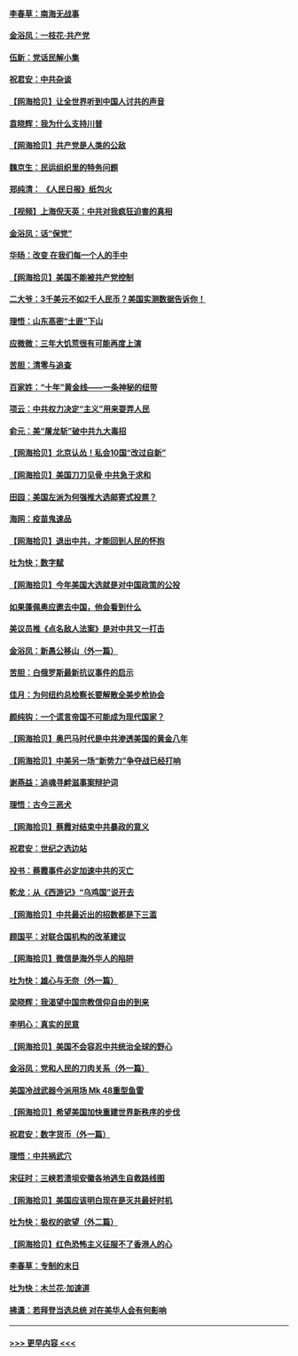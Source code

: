 #### [李春草：南海无战事](../pages/nsc993/n12371159.md?t=09011051) 
#### [金浴凤：一枝花·共产党](../pages/nsc993/n12368757.md?t=09011051) 
#### [伍新：党话民解小集](../pages/nsc993/n12366907.md?t=09011051) 
#### [祝君安：中共杂谈](../pages/nsc993/n12366076.md?t=09011051) 
#### [【网海拾贝】让全世界听到中国人讨共的声音](../pages/nsc993/n12365569.md?t=09011051) 
#### [袁晓辉：我为什么支持川普](../pages/nsc993/n12362670.md?t=09011051) 
#### [【网海拾贝】共产党是人类的公敌](../pages/nsc993/n12363182.md?t=09011051) 
#### [魏京生：民运组织里的特务问题](../pages/nsc993/n12363010.md?t=09011051) 
#### [郑纯清： 《人民日报》纸包火](../pages/nsc993/n12362706.md?t=09011051) 
#### [【视频】上海倪天英：中共对我疯狂迫害的真相](../pages/nsc993/n12356341.md?t=09011051) 
#### [金浴凤：话“保党”](../pages/nsc993/n12361867.md?t=09011051) 
#### [华旸：改变 在我们每一个人的手中](../pages/nsc993/n12361774.md?t=09011051) 
#### [【网海拾贝】美国不能被共产党控制](../pages/nsc993/n12360271.md?t=09011051) 
#### [二大爷：3千美元不如2千人民币？美国实测数据告诉你！](../pages/nsc993/n12358563.md?t=09011051) 
#### [理悟：山东高密“土匪”下山](../pages/nsc993/n12358535.md?t=09011051) 
#### [应微微：三年大饥荒很有可能再度上演](../pages/nsc993/n12358523.md?t=09011051) 
#### [苦胆：清零与追查](../pages/nsc993/n12358501.md?t=09011051) 
#### [百家姓：“十年”黄金线——一条神秘的纽带](../pages/nsc993/n12358319.md?t=09011051) 
#### [项云：中共权力决定“主义”用来耍弄人民](../pages/nsc993/n12358172.md?t=09011051) 
#### [俞元：美“屠龙斩”破中共九大毒招](../pages/nsc993/n12357822.md?t=09011051) 
#### [【网海拾贝】北京认怂！私会10国“改过自新”](../pages/nsc993/n12357784.md?t=09011051) 
#### [【网海拾贝】美国刀刀见骨 中共急于求和](../pages/nsc993/n12355511.md?t=09011051) 
#### [田园：美国左派为何强推大选邮寄式投票？](../pages/nsc993/n12352963.md?t=09011051) 
#### [海网：疫苗鬼速品](../pages/nsc993/n12354438.md?t=09011051) 
#### [【网海拾贝】退出中共，才能回到人民的怀抱](../pages/nsc993/n12352634.md?t=09011051) 
#### [吐为快：数字赋](../pages/nsc993/n12352317.md?t=09011051) 
#### [【网海拾贝】今年美国大选就是对中国政策的公投](../pages/nsc993/n12350973.md?t=09011051) 
#### [如果蓬佩奥应邀去中国，他会看到什么](../pages/nsc993/n12350945.md?t=09011051) 
#### [美议员推《点名敌人法案》是对中共又一打击](../pages/nsc993/n12350765.md?t=09011051) 
#### [金浴凤：新愚公移山（外一篇）](../pages/nsc993/n12350253.md?t=09011051) 
#### [苦胆：白俄罗斯最新抗议事件的启示](../pages/nsc993/n12349989.md?t=09011051) 
#### [佳月：为何纽约总检察长要解散全美步枪协会](../pages/nsc993/n12349939.md?t=09011051) 
#### [颜纯钩：一个谎言帝国不可能成为现代国家？](../pages/nsc993/n12349898.md?t=09011051) 
#### [【网海拾贝】奥巴马时代是中共渗透美国的黄金八年](../pages/nsc993/n12349284.md?t=09011051) 
#### [【网海拾贝】中美另一场“新势力”争夺战已经打响](../pages/nsc993/n12346998.md?t=09011051) 
#### [谢燕益：追魂寻衅滋事案辩护词](../pages/nsc993/n12346892.md?t=09011051) 
#### [理悟：古今三恶犬](../pages/nsc993/n12345190.md?t=09011051) 
#### [【网海拾贝】蔡霞对结束中共暴政的意义](../pages/nsc993/n12344263.md?t=09011051) 
#### [祝君安：世纪之选边站](../pages/nsc993/n12342382.md?t=09011051) 
#### [投书：蔡霞事件必定加速中共的灭亡](../pages/nsc993/n12341881.md?t=09011051) 
#### [乾龙：从《西游记》“乌鸡国”说开去](../pages/nsc993/n12341690.md?t=09011051) 
#### [【网海拾贝】中共最近出的招数都是下三滥](../pages/nsc993/n12341593.md?t=09011051) 
#### [顾国平：对联合国机构的改革建议](../pages/nsc993/n12339928.md?t=09011051) 
#### [【网海拾贝】微信是海外华人的陷阱](../pages/nsc993/n12338868.md?t=09011051) 
#### [吐为快：雄心与无奈（外一篇）](../pages/nsc993/n12338132.md?t=09011051) 
#### [梁晓辉：我渴望中国宗教信仰自由的到来](../pages/nsc993/n12336657.md?t=09011051) 
#### [李明心：真实的民意](../pages/nsc993/n12336089.md?t=09011051) 
#### [【网海拾贝】美国不会容忍中共统治全球的野心](../pages/nsc993/n12336063.md?t=09011051) 
#### [金浴凤：党和人民的刀肉关系（外一篇）](../pages/nsc993/n12335834.md?t=09011051) 
#### [美国冷战武器今派用场 Mk 48重型鱼雷](../pages/nsc993/n12335354.md?t=09011051) 
#### [【网海拾贝】希望美国加快重建世界新秩序的步伐](../pages/nsc993/n12334224.md?t=09011051) 
#### [祝君安：数字货币（外一篇）](../pages/nsc993/n12334186.md?t=09011051) 
#### [理悟：中共祸武穴](../pages/nsc993/n12333962.md?t=09011051) 
#### [宋征时：三峡若溃坝安徽各地逃生自救路线图](../pages/nsc993/n12332450.md?t=09011051) 
#### [【网海拾贝】美国应该明白现在是灭共最好时机](../pages/nsc993/n12332313.md?t=09011051) 
#### [吐为快：极权的欲望（外二篇）](../pages/nsc993/n12332089.md?t=09011051) 
#### [【网海拾贝】红色恐怖主义征服不了香港人的心](../pages/nsc993/n12329296.md?t=09011051) 
#### [李春草：专制的末日](../pages/nsc993/n12329079.md?t=09011051) 
#### [吐为快：木兰花‧加速道](../pages/nsc993/n12327366.md?t=09011051) 
#### [拂潇：若拜登当选总统 对在美华人会有何影响](../pages/nsc993/n12295996.md?t=09011051) 

----
#### [ >>> 更早内容 <<< ](../indexes/nsc993-earlier.md)
